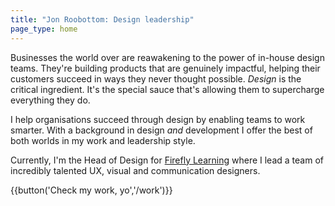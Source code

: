 ```yaml
---
title: "Jon Roobottom: Design leadership"
page_type: home
---
```

Businesses the world over are reawakening to the power of in-house design teams. They're building products that are genuinely impactful, helping their customers succeed in ways they never thought possible. _Design_ is the critical ingredient. It's the special sauce that's allowing them to supercharge everything they do.

I help organisations succeed through design by enabling teams to work smarter. With a background in design *and* development I offer the best of both worlds in my work and leadership style.

Currently, I'm the Head of Design for [Firefly Learning](https://fireflylearning.com) where I lead a team of incredibly talented UX, visual and communication designers.

{{button('Check my work, yo','/work')}}
